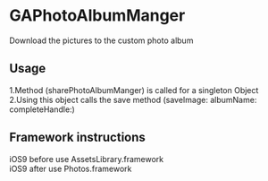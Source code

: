 # GAPhotoAlbumManger
Download the pictures to the custom photo album

## Usage
1.Method (sharePhotoAlbumManger) is called for a singleton Object
<br>2.Using this object calls the save method (saveImage: albumName: completeHandle:)

## Framework instructions
iOS9 before use AssetsLibrary.framework
<br>iOS9 after use Photos.framework


